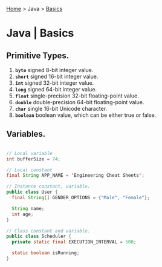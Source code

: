 [Home](../index.md) > Java > [Basics](./java_basics.md)

# Java | Basics

## Primitive Types.

1. **`byte`** signed 8-bit integer value.
1. **`short`** signed 16-bit integer value.
1. **`int`** signed 32-bit integer value.
1. **`long`** signed 64-bit integer value.
1. **`float`** single-precision 32-bit floating-point value.
1. **`double`** double-precision 64-bit floating-point value.
1. **`char`** single 16-bit Unicode character.
1. **`boolean`** boolean value, which can be either true or false.

## Variables.
```java

// Local variable
int bufferSize = 74;

// Local constant
final String APP_NAME = 'Engineering Cheat Sheets';

// Instance constant, variable.
public class User {
  final String[] GENDER_OPTIONS = {"Male", "Female"};

  String name;
  int age;
}

// Class constant and variable. 
public class Scheduler {
  private static final EXECUTION_INTERVAL = 500;

  static boolean isRunning;
}
```

